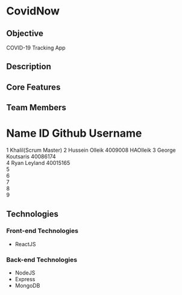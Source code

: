 # CovidNow

## Objective
COVID-19 Tracking App

## Description


## Core Features


## Team Members

#	Name	ID	Github Username
1 Khalil(Scrum Master)
2	Hussein Olleik 4009008	HAOlleik
3	George Koutsaris	40086174	
4	Ryan Leyland	40015165	
5	
6	
7	
8	
9





## Technologies

### Front-end Technologies

* ReactJS

### Back-end Technologies

* NodeJS
* Express
* MongoDB
